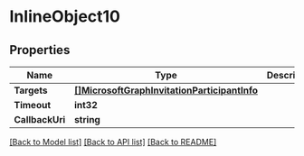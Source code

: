 # InlineObject10

## Properties

Name | Type | Description | Notes
------------ | ------------- | ------------- | -------------
**Targets** | [**[]MicrosoftGraphInvitationParticipantInfo**](microsoft.graph.invitationParticipantInfo.md) |  | [optional] 
**Timeout** | **int32** |  | [optional] 
**CallbackUri** | **string** |  | [optional] 

[[Back to Model list]](../README.md#documentation-for-models) [[Back to API list]](../README.md#documentation-for-api-endpoints) [[Back to README]](../README.md)


